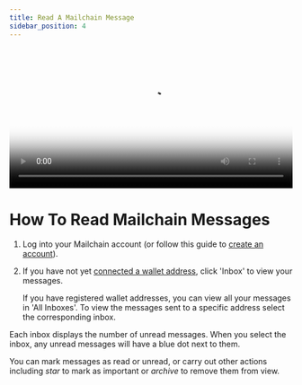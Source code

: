 ```yaml
---
title: Read A Mailchain Message
sidebar_position: 4
---
```


<video controls width="100%" poster="https://github.com/mailchain/video-tutorials/blob/main/posters/send_and_receive_a_message.png?raw=true">
    <source src="https://github.com/mailchain/video-tutorials/blob/main/videos/send_and_receive_a_message.mp4?raw=true" />
</video>

# How To Read Mailchain Messages

1. Log into your Mailchain account (or follow this guide to [create an account](./create-a-mailchain-account)).

1. If you have not yet [connected a wallet address](/user/concepts/understanding-connecting-wallets), click 'Inbox' to view your messages.

    If you have registered wallet addresses, you can view all your messages in 'All Inboxes'. To view the messages sent to a specific address select the corresponding inbox.

Each inbox displays the number of unread messages. When you select the inbox, any unread messages will have a blue dot next to them.

You can mark messages as read or unread, or carry out other actions including _star_ to mark as important or _archive_ to remove them from view.
